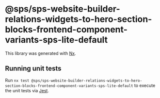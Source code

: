# @sps/sps-website-builder-relations-widgets-to-hero-section-blocks-frontend-component-variants-sps-lite-default

This library was generated with [Nx](https://nx.dev).

## Running unit tests

Run `nx test @sps/sps-website-builder-relations-widgets-to-hero-section-blocks-frontend-component-variants-sps-lite-default` to execute the unit tests via [Jest](https://jestjs.io).
